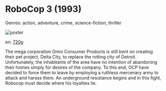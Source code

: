 # RoboCop 3 (1993)

Genres: action, adventure, crime, science-fiction, thriller

![poster](http://image.tmdb.org/t/p/w500/9bRy74b1AZEJD5omzWPPAptPfa7.jpg)

en:
  [720p](magnet:?xt=urn:btih:882220C594C29DB8C00B83D83364F5FD914D8D47&tr=udp://glotorrents.pw:6969/announce&tr=udp://tracker.opentrackr.org:1337/announce&tr=udp://torrent.gresille.org:80/announce&tr=udp://tracker.openbittorrent.com:80&tr=udp://tracker.coppersurfer.tk:6969&tr=udp://tracker.leechers-paradise.org:6969&tr=udp://p4p.arenabg.ch:1337&tr=udp://tracker.internetwarriors.net:1337)
  


The mega corporation Omni Consumer Products is still bent on creating their pet project, Delta City, to replace the rotting city of Detroit. Unfortunately, the inhabitants of the area have no intention of abandoning their homes simply for desires of the company. To this end, OCP have decided to force them to leave by employing a ruthless mercenary army to attack and harass them. An underground resistance begins and in this fight, Robocop must decide where his loyalties lie.